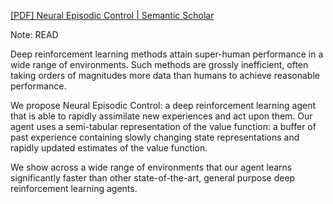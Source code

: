 [[PDF] Neural Episodic Control | Semantic Scholar](https://www.semanticscholar.org/paper/Neural-Episodic-Control-Pritzel-Uria/37088dec26231bc5a4937054ebc862bb83a3db4d)

Note: READ

Deep reinforcement learning methods attain super-human performance in a wide range of environments. Such methods are grossly inefficient, often taking orders of magnitudes more data than humans to achieve reasonable performance. 

We propose Neural Episodic Control: a deep reinforcement learning agent that is able to rapidly assimilate new experiences and act upon them. Our agent uses a semi-tabular representation of the value function: a buffer of past experience containing slowly changing state representations and rapidly updated estimates of the value function. 

We show across a wide range of environments that our agent learns significantly faster than other state-of-the-art, general purpose deep reinforcement learning agents.